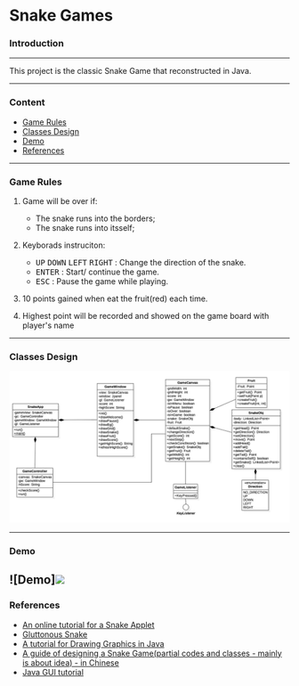 # Snake Games
### Introduction

------------

This project is the classic Snake Game that reconstructed in Java. 

------------

### Content
- [Game Rules](#game-rules)
- [Classes Design](#classes-design)
- [Demo](#demo)
- [References](#references)

------------
### Game Rules
1. Game will be over if:
	- The snake runs into the borders;
	- The snake runs into itsself;
	
2. Keyborads instruciton:
	- <kbd>UP</kbd> <kbd>DOWN</kbd> <kbd>LEFT</kbd> <kbd>RIGHT</kbd> : Change the direction of the snake.
	- <kbd>ENTER</kbd> : Start/ continue the game.
	- <kbd>ESC</kbd> : Pause the game while playing.
3. 10 points gained when eat the fruit(red) each time.
4. Highest point will be recorded and showed on the game board with player's name

------------

### Classes Design

![Design](https://raw.githubusercontent.com/karolQ/java_projects/master/Snake/snake.jpg)

------------

### Demo

![Demo]<img src="https://raw.githubusercontent.com/karolQ/java_projects/master/Snake/Demo.gif" width="300" height="" />
------------

### References

- [An online tutorial for a Snake Applet](https://www.youtube.com/watch?v=FABTl1Q1byw&list=PL13bz4SHGmRzIHoVh-B30U7jttLxYN_yi&index=38)
- [Gluttonous Snake](https://github.com/iruimeng/gluttonous-snake/tree/master/src/main/java/com/mt/snake)
-  [A tutorial for Drawing Graphics in Java](https://www.youtube.com/watch?v=2l5-5PMUc5Y)
- [A guide of designing a Snake Game(partial codes and classes - mainly is about idea) - in Chinese](https://www.tianmaying.com/tutorial/java-snake)
- [Java GUI tutorial](https://www.youtube.com/watch?v=mjOicuXEvwg&list=PLA11B442106673455)
